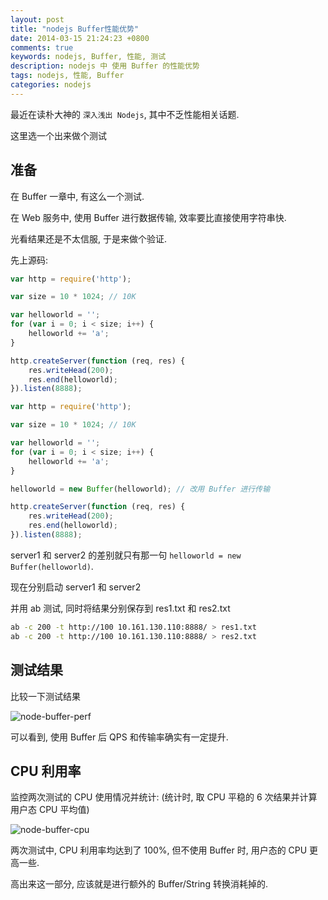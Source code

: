 ```yaml
---
layout: post
title: "nodejs Buffer性能优势"
date: 2014-03-15 21:24:23 +0800
comments: true
keywords: nodejs, Buffer, 性能, 测试
description: nodejs 中 使用 Buffer 的性能优势
tags: nodejs, 性能, Buffer
categories: nodejs
---
```


最近在读朴大神的 `深入浅出 Nodejs`, 其中不乏性能相关话题.

这里选一个出来做个测试
<!--more-->

## 准备
在 Buffer 一章中, 有这么一个测试.

在 Web 服务中, 使用 Buffer 进行数据传输, 效率要比直接使用字符串快.

光看结果还是不太信服, 于是来做个验证.

先上源码:
```javascript server1.js
var http = require('http');

var size = 10 * 1024; // 10K

var helloworld = '';
for (var i = 0; i < size; i++) {
	helloworld += 'a';
}

http.createServer(function (req, res) {
	res.writeHead(200);
	res.end(helloworld);
}).listen(8888);
```


```javascript server2.js
var http = require('http');

var size = 10 * 1024; // 10K

var helloworld = '';
for (var i = 0; i < size; i++) {
	helloworld += 'a';
}

helloworld = new Buffer(helloworld); // 改用 Buffer 进行传输

http.createServer(function (req, res) {
	res.writeHead(200);
	res.end(helloworld);
}).listen(8888);
```

server1 和 server2 的差别就只有那一句 `helloworld = new Buffer(helloworld)`.

现在分别启动 server1 和 server2

并用 ab 测试, 同时将结果分别保存到 res1.txt 和 res2.txt
```bash
ab -c 200 -t http://100 10.161.130.110:8888/ > res1.txt
ab -c 200 -t http://100 10.161.130.110:8888/ > res2.txt
```


## 测试结果
比较一下测试结果

![node-buffer-perf](/blogimgs/node-buffer-perf.png)

可以看到, 使用 Buffer 后 QPS 和传输率确实有一定提升.

## CPU 利用率

监控两次测试的 CPU 使用情况并统计: (统计时, 取 CPU 平稳的 6 次结果并计算用户态 CPU 平均值)

![node-buffer-cpu](/blogimgs/node-buffer-cpu.png)

两次测试中, CPU 利用率均达到了 100%, 但不使用 Buffer 时, 用户态的 CPU 更高一些.

高出来这一部分, 应该就是进行额外的 Buffer/String 转换消耗掉的.
